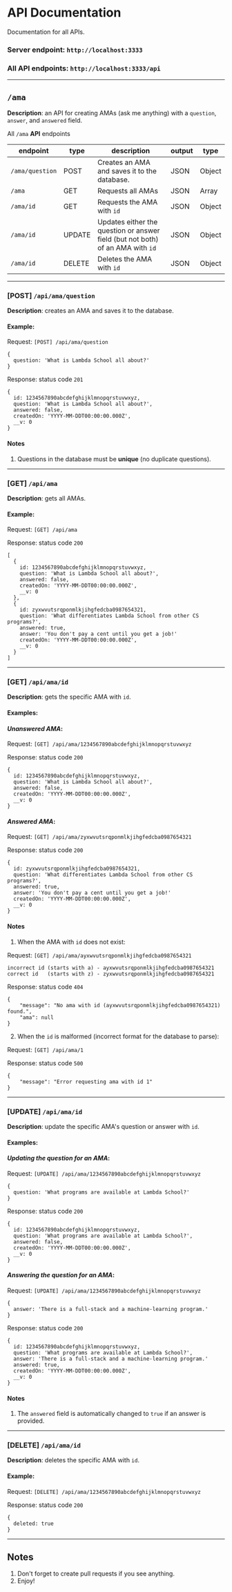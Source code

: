 # API Documentation

Documentation for all APIs.

### Server endpoint: `http://localhost:3333`

### All API endpoints: `http://localhost:3333/api`

---

## `/ama`

**Description**: an API for creating AMAs (ask me anything) with a `question`, `answer`, and `answered` field.

All `/ama` **API** endpoints

| endpoint        | type   | description                                                                    | output | type   |
| --------------- | ------ | ------------------------------------------------------------------------------ | ------ | ------ |
| `/ama/question` | POST   | Creates an AMA and saves it to the database.                                   | JSON   | Object |
| `/ama`          | GET    | Requests all AMAs                                                              | JSON   | Array  |
| `/ama/id`       | GET    | Requests the AMA with `id`                                                     | JSON   | Object |
| `/ama/id`       | UPDATE | Updates either the question or answer field (but not both) of an AMA with `id` | JSON   | Object |
| `/ama/id`       | DELETE | Deletes the AMA with `id`                                                      | JSON   | Object |

---

### [POST] `/api/ama/question`

**Description**: creates an AMA and saves it to the database.

#### Example:

Request: `[POST] /api/ama/question`

```
{
  question: 'What is Lambda School all about?'
}
```

Response: status code `201`

```
{
  id: 1234567890abcdefghijklmnopqrstuvwxyz,
  question: 'What is Lambda School all about?',
  answered: false,
  createdOn: 'YYYY-MM-DDT00:00:00.000Z',
  __v: 0
}
```

#### Notes

1. Questions in the database must be **unique** (no duplicate questions).

---

### [GET] `/api/ama`

**Description**: gets all AMAs.

#### Example:

Request: `[GET] /api/ama`

Response: status code `200`

```
[
  {
    id: 1234567890abcdefghijklmnopqrstuvwxyz,
    question: 'What is Lambda School all about?',
    answered: false,
    createdOn: 'YYYY-MM-DDT00:00:00.000Z',
    __v: 0
  },
  {
    id: zyxwvutsrqponmlkjihgfedcba0987654321,
    question: 'What differentiates Lambda School from other CS programs?',
    answered: true,
    answer: 'You don't pay a cent until you get a job!'
    createdOn: 'YYYY-MM-DDT00:00:00.000Z',
    __v: 0
  }
]
```

---

### [GET] `/api/ama/id`

**Description**: gets the specific AMA with `id`.

#### Examples:

#### _Unanswered AMA_:

Request: `[GET] /api/ama/1234567890abcdefghijklmnopqrstuvwxyz`

Response: status code `200`

```
{
  id: 1234567890abcdefghijklmnopqrstuvwxyz,
  question: 'What is Lambda School all about?',
  answered: false,
  createdOn: 'YYYY-MM-DDT00:00:00.000Z',
  __v: 0
}
```

#### _Answered AMA_:

Request: `[GET] /api/ama/zyxwvutsrqponmlkjihgfedcba0987654321`

Response: status code `200`

```
{
  id: zyxwvutsrqponmlkjihgfedcba0987654321,
  question: 'What differentiates Lambda School from other CS programs?',
  answered: true,
  answer: 'You don't pay a cent until you get a job!'
  createdOn: 'YYYY-MM-DDT00:00:00.000Z',
  __v: 0
}
```

#### Notes

1. When the AMA with `id` does not exist:

Request: `[GET] /api/ama/ayxwvutsrqponmlkjihgfedcba0987654321`

```
incorrect id (starts with a) - ayxwvutsrqponmlkjihgfedcba0987654321
correct id   (starts with z) - zyxwvutsrqponmlkjihgfedcba0987654321
```

Response: status code `404`

```
{
    "message": "No ama with id (ayxwvutsrqponmlkjihgfedcba0987654321) found.",
    "ama": null
}
```

2. When the `id` is malformed (incorrect format for the database to parse):

Request: `[GET] /api/ama/1`

Response: status code `500`

```
{
    "message": "Error requesting ama with id 1"
}
```

---

### [UPDATE] `/api/ama/id`

**Description**: update the specific AMA's question or answer with `id`.

#### Examples:

#### _Updating the question for an AMA_:

Request: `[UPDATE] /api/ama/1234567890abcdefghijklmnopqrstuvwxyz`

```
{
  question: 'What programs are available at Lambda School?'
}
```

Response: status code `200`

```
{
  id: 1234567890abcdefghijklmnopqrstuvwxyz,
  question: 'What programs are available at Lambda School?',
  answered: false,
  createdOn: 'YYYY-MM-DDT00:00:00.000Z',
  __v: 0
}
```

#### _Answering the question for an AMA_:

Request: `[UPDATE] /api/ama/1234567890abcdefghijklmnopqrstuvwxyz`

```
{
  answer: 'There is a full-stack and a machine-learning program.'
}
```

Response: status code `200`

```
{
  id: 1234567890abcdefghijklmnopqrstuvwxyz,
  question: 'What programs are available at Lambda School?',
  answer: 'There is a full-stack and a machine-learning program.'
  answered: true,
  createdOn: 'YYYY-MM-DDT00:00:00.000Z',
  __v: 0
}
```

#### Notes

1. The `answered` field is automatically changed to `true` if an answer is provided.

---

### [DELETE] `/api/ama/id`

**Description**: deletes the specific AMA with `id`.

#### Example:

Request: `[DELETE] /api/ama/1234567890abcdefghijklmnopqrstuvwxyz`

Response: status code `200`

```
{
  deleted: true
}
```

---

## Notes

1. Don't forget to create pull requests if you see anything.
1. Enjoy!
